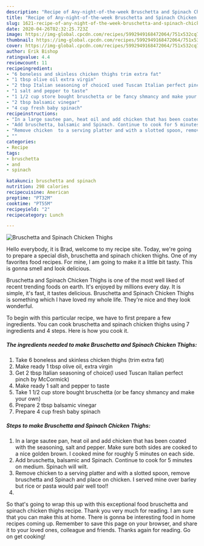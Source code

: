 ```yaml
---
description: "Recipe of Any-night-of-the-week Bruschetta and Spinach Chicken Thighs"
title: "Recipe of Any-night-of-the-week Bruschetta and Spinach Chicken Thighs"
slug: 1621-recipe-of-any-night-of-the-week-bruschetta-and-spinach-chicken-thighs
date: 2020-04-26T02:32:25.723Z
image: https://img-global.cpcdn.com/recipes/5992949168472064/751x532cq70/bruschetta-and-spinach-chicken-thighs-recipe-main-photo.jpg
thumbnail: https://img-global.cpcdn.com/recipes/5992949168472064/751x532cq70/bruschetta-and-spinach-chicken-thighs-recipe-main-photo.jpg
cover: https://img-global.cpcdn.com/recipes/5992949168472064/751x532cq70/bruschetta-and-spinach-chicken-thighs-recipe-main-photo.jpg
author: Erik Bishop
ratingvalue: 4.4
reviewcount: 11
recipeingredient:
- "6 boneless and skinless chicken thighs trim extra fat"
- "1 tbsp olive oil extra virgin"
- "2 tbsp Italian seasoning of choiceI used Tuscan Italian perfect pinch by McCormick"
- "1 salt and pepper to taste"
- "1 1/2 cup store bought bruschetta or be fancy shmancy and make your own"
- "2 tbsp balsamic vinegar"
- "4 cup fresh baby spinach"
recipeinstructions:
- "In a large sautee pan, heat oil and add chicken that has been coated with the seasoning, salt and pepper.  Make sure both sides are cooked to a nice golden brown. I  cooked mine for roughly 5 minutes on each side."
- "Add bruschetta, balsamic and Spinach. Continue to cook for 5 minutes on medium. Spinach will wilt."
- "Remove chicken  to a serving platter and with a slotted spoon, remove bruschetta and Spinach and place on chicken. I served mine over barley but rice or pasta would pair well too!!"
- ""
categories:
- Recipe
tags:
- bruschetta
- and
- spinach

katakunci: bruschetta and spinach 
nutrition: 298 calories
recipecuisine: American
preptime: "PT32M"
cooktime: "PT55M"
recipeyield: "2"
recipecategory: Lunch

---
```



![Bruschetta and Spinach Chicken Thighs](https://img-global.cpcdn.com/recipes/5992949168472064/751x532cq70/bruschetta-and-spinach-chicken-thighs-recipe-main-photo.jpg)

Hello everybody, it is Brad, welcome to my recipe site. Today, we're going to prepare a special dish, bruschetta and spinach chicken thighs. One of my favorites food recipes. For mine, I am going to make it a little bit tasty. This is gonna smell and look delicious.



Bruschetta and Spinach Chicken Thighs is one of the most well liked of recent trending foods on earth. It's enjoyed by millions every day. It is simple, it's fast, it tastes delicious. Bruschetta and Spinach Chicken Thighs is something which I have loved my whole life. They're nice and they look wonderful.


To begin with this particular recipe, we have to first prepare a few ingredients. You can cook bruschetta and spinach chicken thighs using 7 ingredients and 4 steps. Here is how you cook it.

<!--inarticleads1-->

##### The ingredients needed to make Bruschetta and Spinach Chicken Thighs:

1. Take 6 boneless and skinless chicken thighs (trim extra fat)
1. Make ready 1 tbsp olive oil, extra virgin
1. Get 2 tbsp Italian seasoning of choice(I used Tuscan Italian perfect pinch by McCormick)
1. Make ready 1 salt and pepper to taste
1. Take 1 1/2 cup store bought bruschetta (or be fancy shmancy and make your own)
1. Prepare 2 tbsp balsamic vinegar
1. Prepare 4 cup fresh baby spinach




<!--inarticleads2-->

##### Steps to make Bruschetta and Spinach Chicken Thighs:

1. In a large sautee pan, heat oil and add chicken that has been coated with the seasoning, salt and pepper.  Make sure both sides are cooked to a nice golden brown. I  cooked mine for roughly 5 minutes on each side.
1. Add bruschetta, balsamic and Spinach. Continue to cook for 5 minutes on medium. Spinach will wilt.
1. Remove chicken  to a serving platter and with a slotted spoon, remove bruschetta and Spinach and place on chicken. I served mine over barley but rice or pasta would pair well too!!
1. 




So that's going to wrap this up with this exceptional food bruschetta and spinach chicken thighs recipe. Thank you very much for reading. I am sure that you can make this at home. There is gonna be interesting food in home recipes coming up. Remember to save this page on your browser, and share it to your loved ones, colleague and friends. Thanks again for reading. Go on get cooking!
